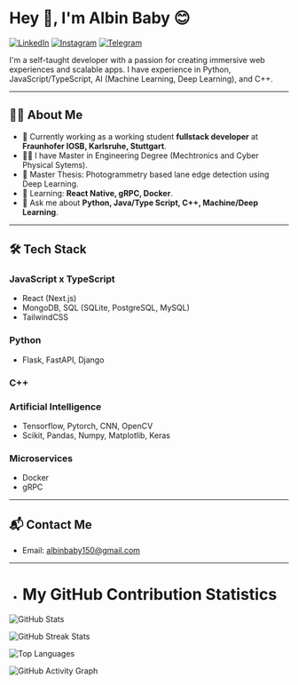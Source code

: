 # Hey 👋, I'm Albin Baby 😊

[![LinkedIn](https://img.shields.io/badge/-LinkedIn-blue?style=flat-square&logo=linkedin)](https://www.linkedin.com/in/albin-babyy/) 
[![Instagram](https://img.shields.io/badge/-Instagram-red?style=flat-square&logo=instagram)](https://www.instagram.com/_._try8yorself_._/) 
[![Telegram](https://img.shields.io/badge/-Telegram-blue?style=flat-square&logo=telegram)](https://t.me/sd_albin_baby)

I'm a self-taught developer with a passion for creating immersive web experiences and scalable apps. I have experience in Python, JavaScript/TypeScript, AI (Machine Learning, Deep Learning), and C++.

---

## 🧑‍💻 **About Me**

- 🚀 Currently working as a working student **fullstack developer** at **Fraunhofer IOSB, Karlsruhe, Stuttgart**.
- 🧑‍🎓  I have Master in Engineering Degree (Mechtronics and Cyber Physical Sytems).
- 🧾 Master Thesis: Photogrammetry based lane edge detection using Deep Learning.
- 🌱 Learning: **React Native, gRPC, Docker**.
- 💬 Ask me about **Python, Java/Type Script, C++, Machine/Deep Learning**.

---

## 🛠 **Tech Stack**

### JavaScript x TypeScript
- React (Next.js)
- MongoDB, SQL (SQLite, PostgreSQL, MySQL)
- TailwindCSS

### Python
- Flask, FastAPI, Django

### C++

### Artificial Intelligence
- Tensorflow, Pytorch, CNN, OpenCV
- Scikit, Pandas, Numpy, Matplotlib, Keras

### Microservices
- Docker
- gRPC

---

## 📬 **Contact Me**

- Email: albinbaby150@gmail.com
- ------------------------------------------------------------------- -

- # My GitHub Contribution Statistics

![GitHub Stats](https://github-readme-stats.vercel.app/api?username=albinbabyme05&show_icons=true&theme=radical)

![GitHub Streak Stats](https://streak-stats.demolab.com?user=albinbabyme05&theme=radical)

![Top Languages](https://github-readme-stats.vercel.app/api/top-langs/?username=albinbabyme05&layout=compact&theme=radical)

![GitHub Activity Graph](https://github-readme-activity-graph.vercel.app/graph?username=albinbabyme05&theme=radical)




